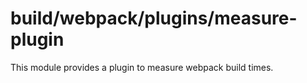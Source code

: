 # build/webpack/plugins/measure-plugin

This module provides a plugin to measure webpack build times.
